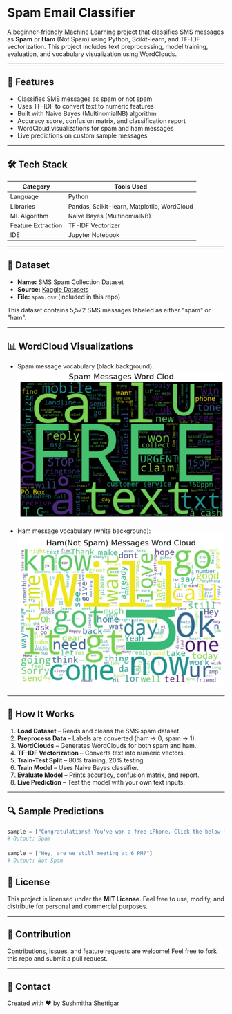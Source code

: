 # Spam Email Classifier

A beginner-friendly Machine Learning project that classifies SMS messages as **Spam** or **Ham** (Not Spam) using Python, Scikit-learn, and TF-IDF vectorization. This project includes text preprocessing, model training, evaluation, and vocabulary visualization using WordClouds.

---

## 🚀 Features

- Classifies SMS messages as spam or not spam
- Uses TF-IDF to convert text to numeric features
- Built with Naive Bayes (MultinomialNB) algorithm
- Accuracy score, confusion matrix, and classification report
- WordCloud visualizations for spam and ham messages
- Live predictions on custom sample messages

---

## 🛠️ Tech Stack

| Category           | Tools Used                                  |
| ------------------ | ------------------------------------------- |
| Language           | Python                                      |
| Libraries          | Pandas, Scikit-learn, Matplotlib, WordCloud |
| ML Algorithm       | Naive Bayes (MultinomialNB)                 |
| Feature Extraction | TF-IDF Vectorizer                           |
| IDE                | Jupyter Notebook                            |

---

## 📂 Dataset

- **Name:** SMS Spam Collection Dataset
- **Source:** [Kaggle Datasets](https://www.kaggle.com/datasets/uciml/sms-spam-collection-dataset?resource=download)
- **File:** `spam.csv` (included in this repo)

This dataset contains 5,572 SMS messages labeled as either "spam" or "ham".

---

## 📊 WordCloud Visualizations

- Spam message vocabulary (black background):
  ![Spam WordCloud](/WordCloud-Images/Spam-msg.png)

- Ham message vocabulary (white background):
  ![Ham WordCloud](/WordCloud-Images/Ham-msg.png)

---

## 📌 How It Works

1. **Load Dataset** – Reads and cleans the SMS spam dataset.
2. **Preprocess Data** – Labels are converted (ham → 0, spam → 1).
3. **WordClouds** – Generates WordClouds for both spam and ham.
4. **TF-IDF Vectorization** – Converts text into numeric vectors.
5. **Train-Test Split** – 80% training, 20% testing.
6. **Train Model** – Uses Naive Bayes classifier.
7. **Evaluate Model** – Prints accuracy, confusion matrix, and report.
8. **Live Prediction** – Test the model with your own text inputs.

---

## 🔍 Sample Predictions

```python
sample = ["Congratulations! You've won a free iPhone. Click the below link to claim"]
# Output: Spam

sample = ["Hey, are we still meeting at 6 PM?"]
# Output: Not Spam
```

## 📝 License

This project is licensed under the **MIT License**.
Feel free to use, modify, and distribute for personal and commercial purposes.

---

## 🙌 Contribution

Contributions, issues, and feature requests are welcome!
Feel free to fork this repo and submit a pull request.

---

## 💬 Contact

Created with ❤️ by Sushmitha Shettigar
